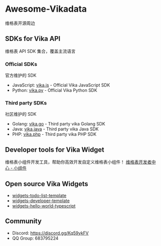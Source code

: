 # Awesome-Vikadata
维格表开源周边

## SDKs for Vika API
维格表 API SDK 集合，覆盖主流语言

### Official SDKs
官方维护的 SDK
- JavaScript: [vika.js](https://github.com/vikadata/vika.js) - Official Vika JavaScript SDK
- Python: [vika.py](https://github.com/vikadata/vika.py) - Official Vika Python SDK

### Third party SDKs
社区维护的 SDK
- Golang: [vika.go](https://github.com/vikadata/vika.go) - Third party vika Golang SDK
- Java: [vika.java](https://github.com/vikadata/vika.java) - Third party vika Java SDK
- PHP: [vika.php](https://github.com/vikadata/vika.php) - Third party vika PHP SDK

## Developer tools for Vika Widget
维格表小组件开发工具，帮助你高效开发自定义维格表小组件！
[维格表开发者中心 - 小组件](https://vika.cn/developers/widget/start)

## Open source Vika Widgets
- [widgets-todo-list-template](https://github.com/vikadata/widgets-todo-list-template)
- [widgets-developer-template](https://github.com/vikadata/widgets-developer-template)
- [widgets-hello-world-typescript](https://github.com/vikadata/widgets-hello-world-typescript)

## Community
- Discord: https://discord.gg/Kq59ykFV
- QQ Group: 683795224
